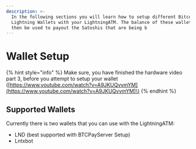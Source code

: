 ```yaml
---
description: >-
  In the following sections you will learn how to setup different Bitcoin
  Lightning Wallets with your LightningATM. The balance of these wallets will
  then be used to payout the Satoshis that are being b
---
```


# Wallet Setup

{% hint style="info" %}
Make sure, you have finished the hardware video part 3, before you attempt to setup your wallet \([https://www.youtube.com/watch?v=A9JKUQvvmYM](https://www.youtube.com/watch?v=A9JKUQvvmYM)\)
{% endhint %}

## Supported Wallets

Currently there is two wallets that you can use with the LightningATM:

* LND \(best supported with BTCPayServer Setup\)
* Lntxbot

